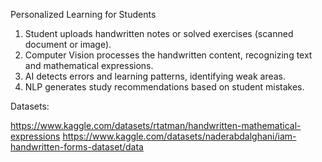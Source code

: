 Personalized Learning for Students

1. Student uploads handwritten notes or solved exercises (scanned document or image).
2. Computer Vision processes the handwritten content, recognizing text and mathematical expressions.
3. AI detects errors and learning patterns, identifying weak areas.
4. NLP generates study recommendations based on student mistakes.

Datasets:

https://www.kaggle.com/datasets/rtatman/handwritten-mathematical-expressions
https://www.kaggle.com/datasets/naderabdalghani/iam-handwritten-forms-dataset/data
